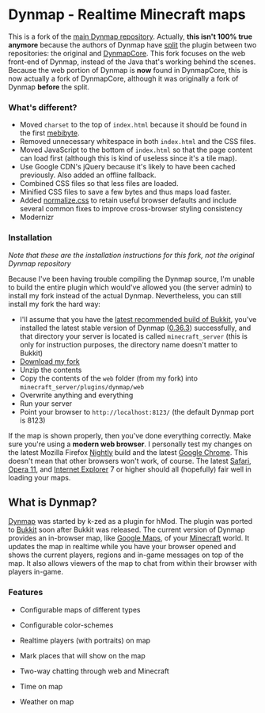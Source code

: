# Dynmap - Realtime Minecraft maps

This is a fork of the [main Dynmap repository](https://github.com/webbukkit/dynmap). Actually, **this isn't 100% true anymore** because the authors of Dynmap have [split](https://github.com/webbukkit/dynmap/commit/fc319a2d32f6d5edecd9b7a287fb71a685495736) the plugin between two repositories: the original and [DynmapCore](https://github.com/webbukkit/DynmapCore). This fork focuses on the web front-end of Dynmap, instead of the Java that's working behind the scenes. Because the web portion of Dynmap is **now** found in DynmapCore, this is now actually a fork of DynmapCore, although it was originally a fork of Dynmap **before** the split.

### What's different?

* Moved `charset` to the top of `index.html` because it should be found in the first [mebibyte][].
* Removed unnecessary whitespace in both `index.html` and the CSS files.
* Moved JavaScript to the bottom of `index.html` so that the page content can load first (although this is kind of useless since it's a tile map).
* Use Google CDN's jQuery because it's likely to have been cached previously. Also added an offline fallback.
* Combined CSS files so that less files are loaded.
* Minified CSS files to save a few bytes and thus maps load faster.
* Added [normalize.css][] to retain useful browser defaults and include several common fixes to improve cross-browser styling consistency
* Modernizr

### Installation

_Note that these are the installation instructions for this fork, not the original Dynmap repository_

Because I've been having trouble compiling the Dynmap source, I'm unable to build the entire plugin which would've allowed you (the server admin) to install my fork instead of the actual Dynmap. Nevertheless, you can still install my fork the hard way: 

* I'll assume that you have the [latest recommended build of Bukkit](http://dl.bukkit.org/downloads/craftbukkit/list/rb/), you've installed the latest stable version of Dynmap ([0.36.3](http://webbukkit.org/jenkins/public/dynmap/dynmap-0.36.3-bin.zip)) successfully, and that directory your server is located is called `minecraft_server` (this is only for instruction purposes, the directory name doesn't matter to Bukkit)
* [Download my fork](https://github.com/KenanY/dynmap/downloads)
* Unzip the contents
* Copy the contents of the `web` folder (from my fork) into `minecraft_server/plugins/dynmap/web`
* Overwrite anything and everything
* Run your server
* Point your browser to `http://localhost:8123/` (the default Dynmap port is 8123)

If the map is shown properly, then you've done everything correctly. Make sure you're using a **modern web browser**. I personally test my changes on the latest Mozilla Firefox [Nightly](http://nightly.mozilla.org/) build and the latest [Google Chrome][]. This doesn't mean that other browsers won't work, of course. The latest [Safari][], [Opera 11][Opera], and [Internet Explorer][] 7 or higher should all (hopefully) fair well in loading your maps.

## What is Dynmap?

[Dynmap][] was started by k-zed as a plugin for hMod. The plugin was ported to [Bukkit][] soon after Bukkit was released. The current version of Dynmap provides an in-browser map, like [Google Maps][], of your [Minecraft][] world. It updates the map in realtime while you have your browser opened and shows the current players, regions and in-game messages on top of the map. It also allows viewers of the map to chat from within their browser with players in-game.

### Features

* Configurable maps of different types
* Configurable color-schemes
* Realtime players (with portraits) on map
* Mark places that will show on the map
* Two-way chatting through web and Minecraft
* Time on map
* Weather on map

   [Dynmap]: http://forums.bukkit.org/threads/489
   [Bukkit]: http://bukkit.org/
   [Google Maps]: https://maps.google.com/
   [Minecraft]: https://minecraft.net/
   [normalize.css]: http://necolas.github.com/normalize.css/
   [mebibyte]: https://en.wikipedia.org/wiki/Mebibyte
   [Google Chrome]: http://www.google.com/chrome/
   [Safari]: http://www.apple.com/safari/
   [Opera]: http://www.opera.com/browser/
   [Internet Explorer]: http://www.microsoft.com/windows/internet-explorer/